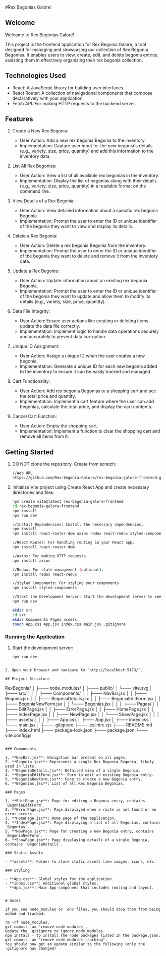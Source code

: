 #Rex Begonias Galore!

## Welcome
Welcome to Rex Begonias Galore!

This project is the frontend application for Rex Begonia Galore, a tool designed for managing and showcasing our collection of Rex Begonia Begonias. It enables users to view, create, edit, and delete begonia entries, assisting them in effectively organizing their rex begonia collection.

## Technologies Used

- React: A JavaScript library for building user interfaces.
- React Router: A collection of navigational components that compose declaratively with your application.
- Fetch API: For making HTTP requests to the backend server.


## Features

1. Create a New Rex Begonia:
   - User Action: Add a new rex begonia Begonia to the inventory.
   - Implementation: Capture user input for the new begonia's details (e.g., variety, size, price, quantity) and add this information to the inventory data.

2. List All Rex Begonias:
   - User Action: View a list of all available rex begonias in the inventory.
   - Implementation: Display the list of begonias along with their details (e.g., variety, size, price, quantity) in a readable format on the command line.

3. View Details of a Rex Begonia:
   - User Action: View detailed information about a specific rex begonia Begonia.
   - Implementation: Prompt the user to enter the ID or unique identifier of the begonia they want to view and display its details.

4. Delete a Rex Begonia:
   - User Action: Delete a rex begonia Begonia from the inventory.
   - Implementation: Prompt the user to enter the ID or unique identifier of the begonia they want to delete and remove it from the inventory data.

5. Update a Rex Begonia:
   - User Action: Update information about an existing rex begonia Begonia.
   - Implementation: Prompt the user to enter the ID or unique identifier of the begonia they want to update and allow them to modify its details (e.g., variety, size, price, quantity).

6. Data File Integrity:
   - User Action: Ensure user actions like creating or deleting items update the data file correctly.
   - Implementation: Implement logic to handle data operations securely and accurately to prevent data corruption.

7. Unique ID Assignment:
   - User Action: Assign a unique ID when the user creates a new begonia.
   - Implementation: Generate a unique ID for each new begonia added to the inventory to ensure it can be easily tracked and managed.

8. Cart Functionality:
   - User Action: Add rex begonia Begonias to a shopping cart and see the total price and quantity.
   - Implementation: Implement a cart feature where the user can add begonias, calculate the total price, and display the cart contents.

9. Cancel Cart Function:
   - User Action: Empty the shopping cart.
   - Implementation: Implement a function to clear the shopping cart and remove all items from it.



## Getting Started

1. DO NOT clone the repository. Create from scratch:

   ```bash
   //Web URL
   https://github.com/Rex-Begonia-Galore/rex-begonia-galore-frontend.git
   ```

2. Initialize Vite project using Create React App and create necessary directories and files:

    ```bash
    npm create vite@latest rex-begonia-galore-frontend
    cd rex-begonia-galore-frontend
    npm install
    npm run dev
    ```

    ```bash
    //Install Dependencies: Install the necessary dependencies.
    npm install
    npm install react-router-dom axios redux react-redux styled-components dotenv

    //React Router: For handling routing in your React app.
    npm install react-router-dom

    //Axios: For making HTTP requests.
    npm install axios

    //Redux: For state management (optional).
    npm install redux react-redux

    //Styled Components: For styling your components.
    npm install styled-components
    ```

    ```bash
    //Start the Development Server: Start the development server to see your new React app.
    npm run dev
    ```

    ```bash
    mkdir src
    cd src
    mkdir Components Pages assets
    touch App.css App.jsx index.css main.jsx .gitignore
    ```

### Running the Application

1. Start the development server:

   ```bash
   npm run dev

```

2. Open your browser and navigate to `http://localhost:5173/`.

## Project Structure

```
RexBegonia/
│
├─── node_modules/
│
├─── public/
│    └─── vite.svg
│
├─── src/
│    │
│    ├─── Components/
│    │    ├─── NavBar.jsx
│    │    ├─── Begonia.jsx
│    │    ├─── BegoniaDetails.jsx
│    │    ├─── BegoniaEditForm.jsx
│    │    ├─── BegoniaNewForm.jsx
│    │    └─── Begonias.jsx
│    │
│    ├─── Pages/
│    │    ├─── EditPage.jsx
│    │    ├─── ErrorPage.jsx
│    │    ├─── HomePage.jsx
│    │    ├─── IndexPage.jsx
│    │    ├─── NewPage.jsx
│    │    └─── ShowPage.jsx
│    │
│    ├─── assets/
│    │
│    ├─── App.css
│    ├─── App.jsx
│    ├─── index.css
│    └─── main.jsx
│
├─── .gitignore
├─── .eslintrc.cjs
├─── README.md
├─── index.html
├─── package-lock.json
├─── package.json
└─── vite.config.js
```

### Components

1. **NavBar.jsx**: Navigation bar present on all pages.
2. **Begonia.jsx**: Represents a single Rex Begonia Begonia, likely used in lists.
3. **BegoniaDetails.jsx**: Detailed view of a single Begonia.
4. **BegoniaEditForm.jsx**: Form to edit an existing Begonia entry.
5. **BegoniaNewForm.jsx**: Form to create a new Begonia entry.
6. **Begonias.jsx**: List of all Rex Begonia Begonias.

### Pages

1. **EditPage.jsx**: Page for editing a Begonia entry, contains `BegoniaEditForm`.
2. **ErrorPage.jsx**: Page displayed when a route is not found or an error occurs.
3. **HomePage.jsx**: Home page of the application.
4. **IndexPage.jsx**: Page displaying a list of all Begonias, contains `Begonias`.
5. **NewPage.jsx**: Page for creating a new Begonia entry, contains `BegoniaNewForm`.
6. **ShowPage.jsx**: Page displaying details of a single Begonia, contains `BegoniaDetails`.

### Static Assets

- **assets**: Folder to store static assets like images, icons, etc.

### Styling

- **App.css**: Global styles for the application.
- **index.css**: Additional global styles.
- **App.jsx**: Main App component that includes routing and layout.


# Notes

If you see node_modules or .env files, you should stop them from being added and tracked:

rm -rf node_modules.
git commit -am 'remove node modules'.
Update the .gitignore to ignore node_modules.
npm install - to install the node packages listed in the package.json.
git commit -am "remove node_modules tracking".
You should now get an update similar to the following (only the .gitignore has changed)
